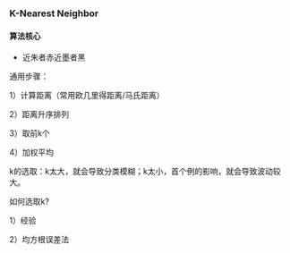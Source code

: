 ### **K-Nearest Neighbor**

#### 算法核心

- 近朱者赤近墨者黑

通用步骤：

1）计算距离（常用欧几里得距离/马氏距离）

2）距离升序排列

3）取前k个

4）加权平均

k的选取：k太大，就会导致分类模糊；k太小，首个例的影响，就会导致波动较大。

如何选取k?

1）经验

2）均方根误差法